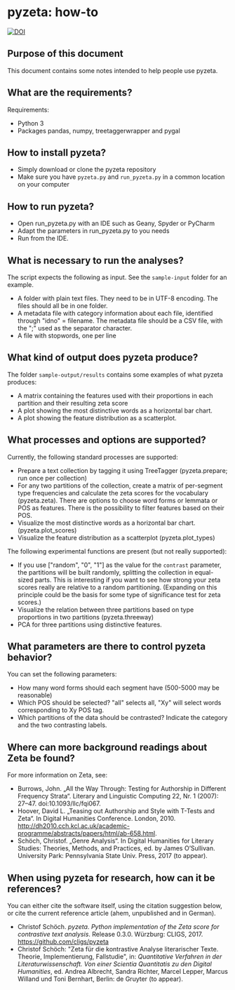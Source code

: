 # pyzeta: how-to

[![DOI](https://zenodo.org/badge/76167647.svg)](https://zenodo.org/badge/latestdoi/76167647)

## Purpose of this document

This document contains some notes intended to help people use pyzeta.


## What are the requirements?

Requirements:

- Python 3
- Packages pandas, numpy, treetaggerwrapper and pygal


## How to install pyzeta?

- Simply download or clone the pyzeta repository
- Make sure you have `pyzeta.py` and `run_pyzeta.py` in a common location on your computer


## How to run pyzeta?

- Open run_pyzeta.py with an IDE such as Geany, Spyder or PyCharm
- Adapt the parameters in run_pyzeta.py to you needs
- Run from the IDE. 


## What is necessary to run the analyses?

The script expects the following as input. See the `sample-input` folder for an example. 

- A folder with plain text files. They need to be in UTF-8 encoding. The files should all be in one folder. 
- A metadata file with category information about each file, identified through "idno" = filename. The metadata file should be a CSV file, with the ";" used as the separator character.
- A file with stopwords, one per line


## What kind of output does pyzeta produce?

The folder `sample-output/results` contains some examples of what pyzeta produces:

- A matrix containing the features used with their proportions in each partition and their resulting zeta score
- A plot showing the most distinctive words as a horizontal bar chart.
- A plot showing the feature distribution as a scatterplot.


## What processes and options are supported?

Currently, the following standard processes are supported:

- Prepare a text collection by tagging it using TreeTagger (pyzeta.prepare; run once per collection)
- For any two partitions of the collection, create a matrix of per-segment type frequencies and calculate the zeta scores for the vocabulary (pyzeta.zeta). There are options to choose word forms or lemmata or POS as features. There is the possibility to filter features based on their POS.
- Visualize the most distinctive words as a horizontal bar chart. (pyzeta.plot_scores)
- Visualize the feature distribution as a scatterplot (pyzeta.plot_types)

The following experimental functions are present (but not really supported):

- If you use ["random", "0", "1"] as the value for the `contrast` parameter, the partitions will be built randomly, splitting the collection in equal-sized parts. This is interesting if you want to see how strong your zeta scores really are relative to a random partitioning. (Expanding on this principle could be the basis for some type of significance test for zeta scores.)
- Visualize the relation between three partitions based on type proportions in two partitions (pyzeta.threeway)
- PCA for three partitions using distinctive features.


## What parameters are there to control pyzeta behavior?

You can set the following parameters:

- How many word forms should each segment have (500-5000 may be reasonable)
- Which POS should be selected? "all" selects all, "Xy" will select words corresponding to Xy POS tag.
- Which partitions of the data should be contrasted? Indicate the category and the two contrasting labels.


## Where can more background readings about Zeta be found?

For more information on Zeta, see:

- Burrows, John. „All the Way Through: Testing for Authorship in Different Frequency Strata“. Literary and Linguistic Computing 22, Nr. 1 (2007): 27–47. doi:10.1093/llc/fqi067.
- Hoover, David L. „Teasing out Authorship and Style with T-Tests and Zeta“. In Digital Humanities Conference. London, 2010. http://dh2010.cch.kcl.ac.uk/academic-programme/abstracts/papers/html/ab-658.html.
- Schöch, Christof. „Genre Analysis“. In Digital Humanities for Literary Studies: Theories, Methods, and Practices, ed. by James O’Sullivan. University Park: Pennsylvania State Univ. Press, 2017 (to appear).


## When using pyzeta for research, how can it be references?

You can either cite the software itself, using the citation suggestion below, or cite the current reference article (ahem, unpublished and in German).

- Christof Schöch. *pyzeta. Python implementation of the Zeta score for contrastive text analysis*. Release 0.3.0. Würzburg: CLIGS, 2017. https://github.com/cligs/pyzeta
- Christof Schöch: "Zeta für die kontrastive Analyse literarischer Texte. Theorie, Implementierung, Fallstudie", in: _Quantitative Verfahren in der Literaturwissenschaft. Von einer Scientia Quantitatis zu den Digital Humanities_, ed. Andrea Albrecht, Sandra Richter, Marcel Lepper, Marcus Willand und Toni Bernhart, Berlin: de Gruyter (to appear).
